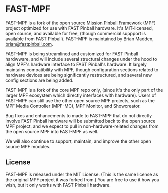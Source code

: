 # FAST-MPF

FAST-MPF is a fork of the open source [Mission Pinball Framework](https://missionpinball.org)
(MPF) project optimized for use with FAST Pinball hardware. It's MIT-licensed,
open source, and available for free, (though commercial suppport is available
from FAST Pinball). FAST-MPF is maintained by Brian Madden,
brian@fastpinball.com.

FAST-MPF is being streamlined and customized for FAST Pinball hardwware,
and will include several structural changes under the hood to align MPF's
hardware interface to FAST Pinball's hardware. It largely maintains compatibility with MPF, though configuration sections related to hardware devices are being significantly restructured, and several new config sections
are being added.

FAST-MPF is a fork of the core MPF repo only, (since it's the only part of
the larger MPF ecosystem which directly interfaces with hardware). Users of FAST-MPF can still use the other open source MPF projects, such as the MPF
Media Controller (MPF-MC), MPF Monitor, and Showcreator.

Bug fixes and enhancements to made to FAST-MPF that do not directly involve
FAST Pinball hardware will be submitted back to the open source MPF project,
and we expect to pull in non-hardware-related changes from the open source
MPF into FAST-MPF as well.

We will also continue to support, maintain, and improve the other open source
MPF modules.
## License

FAST-MPF is released under the MIT License. (This is the same license as the
original MPF project it was forked from.) You are free to use it how you wish,
but it only works with FAST Pinball hardware.
